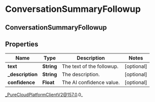 # ConversationSummaryFollowup

## ConversationSummaryFollowup

## Properties

|Name | Type | Description | Notes|
|------------ | ------------- | ------------- | -------------|
| **text** | **String** | The text of the followup. | [optional] |
| **_description** | **String** | The description. | [optional] |
| **confidence** | **Float** | The AI confidence value. | [optional] |



_PureCloudPlatformClientV2@157.0.0_
